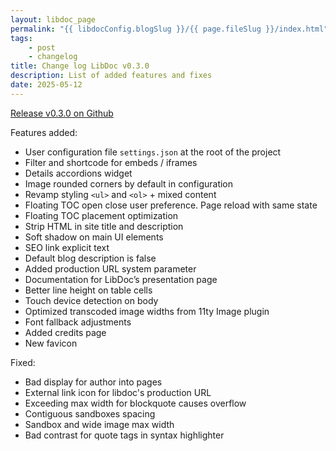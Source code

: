 ```yaml
---
layout: libdoc_page
permalink: "{{ libdocConfig.blogSlug }}/{{ page.fileSlug }}/index.html"
tags:
    - post
    - changelog
title: Change log LibDoc v0.3.0
description: List of added features and fixes
date: 2025-05-12
---
```

[Release v0.3.0 on Github](https://github.com/ita-design-system/eleventy-libdoc/releases/tag/0.3.0)

Features added:

* User configuration file `settings.json` at the root of the project
* Filter and shortcode for embeds / iframes
* Details accordions widget
* Image rounded corners by default in configuration
* Revamp styling `<ul>` and `<ol>` + mixed content
* Floating TOC open close user preference. Page reload with same state
* Floating TOC placement optimization
* Strip HTML in site title and description
* Soft shadow on main UI elements
* SEO link explicit text
* Default blog description is false
* Added production URL system parameter
* Documentation for LibDoc’s presentation page
* Better line height on table cells
* Touch device detection on body
* Optimized transcoded image widths from 11ty Image plugin
* Font fallback adjustments
* Added credits page
* New favicon

Fixed:

* Bad display for author into pages
* External link icon for libdoc's production URL
* Exceeding max width for blockquote causes overflow
* Contiguous sandboxes spacing
* Sandbox and wide image max width
* Bad contrast for quote tags in syntax highlighter